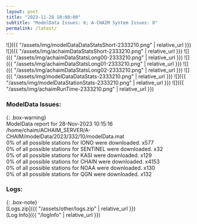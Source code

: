 ```yaml
---
layout: post
title: "2023-11-28 10:00:00"
subtitle: "ModelData Issues: 6; A-CHAIM System Issues: 0"
permalink: /latest/
---
```


![]({{ "/assets/img/modelDataDataStatsShort-2333210.png" | relative_url }})
![]({{ "/assets/img/achaimDataStatsShort-2333210.png" | relative_url }})
![]({{ "/assets/img/achaimDataStatsLong00-2333210.png" | relative_url }})
![]({{ "/assets/img/achaimDataStatsLong01-2333210.png" | relative_url }})
![]({{ "/assets/img/achaimDataStatsLong02-2333210.png" | relative_url }})
![]({{ "/assets/img/modelDataDataStats-2333210.png" | relative_url }})
![]({{ "/assets/img/modelDataStationStats-2333210.png" | relative_url }})
![]({{ "/assets/img/achaimRunTime-2333210.png" | relative_url }})


### ModelData Issues:  
  
{: .box-warning}  
 ModelData report for 28-Nov-2023 10:15:16   
 /home/chaim/ACHAIM_SERVER/A-CHAIM/modelData/2023/332/10/modelData.mat   
 0% of all possible stations for IONO were downloaded. x577   
 0% of all possible stations for SENTINEL were downloaded. x32   
 0% of all possible stations for KASI were downloaded. x129   
 0% of all possible stations for CHAIN were downloaded. x4153   
 0% of all possible stations for NOAA were downloaded. x130   
 0% of all possible stations for QGN were downloaded. x132   
  


### Logs:  
  
{: .box-note}  
[Logs.zip]({{ "/assets/other/logs.zip" | relative_url }})  
[Log Info]({{ "/logInfo" | relative_url }})  
